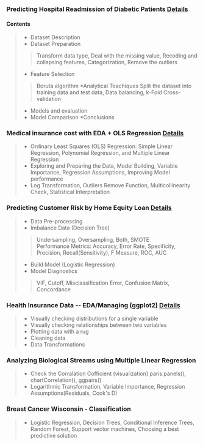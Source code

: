 ### Predicting Hospital Readmission of Diabetic Patients [Details](https://www.kaggle.com/chongchong33/predicting-hospital-readmission-of-diabetics)
#### Contents
> * Dataset Description
> * Dataset Preparation
>> Transform data type, Deal with the missing value, Recoding and collapsing features, Categorization, Remove the outliers
> * Feature Selection
>> Boruta algorithm
> *Analytical Teachiques
>> Split the dataset into training data and test data, Data balancing, k-Fold Cross-validation
> * Models and evaluation
> * Model Comparison
> *Conclusions

### Medical insurance cost with EDA + OLS Regression [Details](https://www.kaggle.com/chongchong33/medical-insurance-cost-with-eda-ols-regression?scriptVersionId=44325035)  
> * Ordinary Least Squares (OLS) Regression: Simple Linear Regression, Polynomial Regression, and Multiple Linear Regression<br>
> * Exploring and Preparing the Data, Model Building, Variable Importance, Regression Assumptions, Improving Model performance<br>
> * Log Transformation, Outliers Remove Function, Multicollinearity Check, Statistical Interpretation 

### Predicting Customer Risk by Home Equity Loan [Details](https://www.kaggle.com/chongchong33/predicting-customer-risk-by-home-equity-loan)
> * Data Pre-processing
> * Imbalance Data (Decision Tree)
>> Undersampling, Oversampling, Both, SMOTE<br>
>> Performance Metrics: Accuracy, Error Rate, Specificity, Precision, Recall(Sensitivity), F Measure, ROC, AUC
> * Build Model (Logistic Regression)
> * Model Diagnostics
>>VIF, Cutoff, Misclassification Error, Confusion Matrix, Concordance

### Health Insurance Data -- EDA/Managing (ggplot2) [Details](https://www.kaggle.com/chongchong33/health-insurance-data-eda-managing-ggplot2)
> * Visually checking distributions for a single variable
> * Visually checking relationships between two variables
> * Plotting data with a rug
> * Cleaning data
> * Data Transformations

### Analyzing Biological Streams using Multiple Linear Regression 
> * Check the Corralation Cofficient (visualization) paris.panels(), chartCorrelation(), ggpairs()<br>
> * Logarithmic Transformation, Variable Importance, Regression Assumptions(Residuals, Cook's D)

### Breast Cancer Wisconsin - Classification
> * Logistic Regression, Decision Trees, Conditional Inference Trees, Random Forest, Support vector machines, Choosing a best predictive solution




